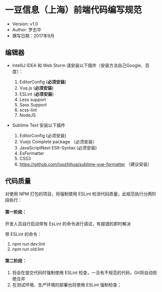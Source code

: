 # 一豆信息（上海）前端代码编写规范

- Version: v1.0
- Author:  罗志华
- 撰写日期：2017年9月

## 编辑器

* IntelliJ IDEA 和 Web Storm 请安装以下插件（安装方法自己Google、百度）：

  1. EditorConfig (**必须安装**)
  1. Vue.js (**必须安装**)
  1. ESLint (**必须安装**)
  1. Less support
  1. Sass Support
  1. scss-lint
  1. NodeJS


* Sublime Text 安装以下插件

  1. EditorConfig (必须安装)
  1. Vuejs Complete package （必须安装）
  1. JavaScriptNext ES6-Syntax (必须安装)
  1. EsFormatter
  1. CSS3
  1. https://github.com/luozhihua/sublime-vue-formatter （建议安装）

## 代码质量

对使用 NPM 打包的项目，将强制使用 ESLint 检测代码质量，此规范执行分两阶段执行：

#### 第一阶段：

开发人员自行启动带有 EsLint 的命令进行调试，有报错的即时解决

带 ESLint 的命令：

1. npm run dev:lint
1. npm run old:lint

#### 第二阶段：

1. 将会在提交代码时强制使用 ESLint 检查，一旦有不规范的代码，Git将自动拒绝合并
1. 在测试环境、生产环境的部署也将使用 ESLint 强制检查；
